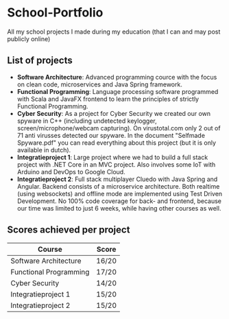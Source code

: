 # School-Portfolio
All my school projects I made during my education (that I can and may post publicly online)

## List of projects
* **Software Architecture**: Advanced programming cource with the focus on clean code, microservices and Java Spring framework.
* **Functional Programming**: Language processing software programmed with Scala and JavaFX frontend to learn the principles of strictly Functional Programming.
* **Cyber Security**: As a project for Cyber Security we created our own spyware in C++ (including undetected keylogger, screen/microphone/webcam capturing). On virustotal.com only 2 out of 71 anti virusses detected our spyware. In the document "Selfmade Spyware.pdf" you can read everything about this project (but it is only available in dutch).
* **Integratieproject 1**: Large project where we had to build a full stack project with .NET Core in an MVC project. Also involves some IoT with Arduino and DevOps to Google Cloud.
* **Integratieproject 2**: Full stack multiplayer Cluedo with Java Spring and Angular. Backend consists of a microservice architecture. Both realtime (using websockets) and offline mode are implemented using Test Driven Development. No 100% code coverage for back- and frontend, because our time was limited to just 6 weeks, while having other courses as well.

## Scores achieved per project
| Course | Score |
|---|---|
| Software Architecture | 16/20 |
| Functional Programming |  17/20 |
| Cyber Security | 14/20 |
| Integratieproject 1 | 15/20 |
| Integratieproject 2 | 15/20 |
